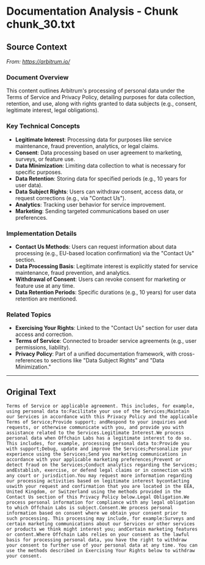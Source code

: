 # Documentation Analysis - Chunk chunk_30.txt

## Source Context
*From: https://arbitrum.io/*

### Document Overview  
This content outlines Arbitrum's processing of personal data under the Terms of Service and Privacy Policy, detailing purposes for data collection, retention, and use, along with rights granted to data subjects (e.g., consent, legitimate interest, legal obligations).  

### Key Technical Concepts  
- **Legitimate Interest**: Processing data for purposes like service maintenance, fraud prevention, analytics, or legal claims.  
- **Consent**: Data processing based on user agreement to marketing, surveys, or feature use.  
- **Data Minimization**: Limiting data collection to what is necessary for specific purposes.  
- **Data Retention**: Storing data for specified periods (e.g., 10 years for user data).  
- **Data Subject Rights**: Users can withdraw consent, access data, or request corrections (e.g., via "Contact Us").  
- **Analytics**: Tracking user behavior for service improvement.  
- **Marketing**: Sending targeted communications based on user preferences.  

### Implementation Details  
- **Contact Us Methods**: Users can request information about data processing (e.g., EU-based location confirmation) via the "Contact Us" section.  
- **Data Processing Basis**: Legitimate interest is explicitly stated for service maintenance, fraud prevention, and analytics.  
- **Withdrawal of Consent**: Users can revoke consent for marketing or feature use at any time.  
- **Data Retention Periods**: Specific durations (e.g., 10 years) for user data retention are mentioned.  

### Related Topics  
- **Exercising Your Rights**: Linked to the "Contact Us" section for user data access and correction.  
- **Terms of Service**: Connected to broader service agreements (e.g., user permissions, liability).  
- **Privacy Policy**: Part of a unified documentation framework, with cross-references to sections like "Data Subject Rights" and "Data Minimization."

---

## Original Text
```
Terms of Service or applicable agreement. This includes, for example, using personal data to:Facilitate your use of the Services;Maintain our Services in accordance with this Privacy Policy and the applicable Terms of Service;Provide support; andRespond to your inquiries and requests, or otherwise communicate with you, and provide you with assistance related to the Services.Legitimate Interest.We process personal data when Offchain Labs has a legitimate interest to do so. This includes, for example, processing personal data to:Provide you with support;Debug, update and improve the Services;Personalize your experience using the Services;Send you marketing communications in accordance with your applicable marketing preferences;Prevent or detect fraud on the Services;Conduct analytics regarding the Services; andEstablish, exercise, or defend legal claims or in connection with any court or jurisdiction.You may request more information regarding our processing activities based on legitimate interest bycontacting uswith your request and confirmation that you are located in the EEA, United Kingdom, or Switzerland using the methods provided in the Contact Us section of this Privacy Policy below.Legal Obligation.We process personal information for compliance with any legal obligation to which Offchain Labs is subject.Consent.We process personal information based on consent where we obtain your consent prior to such processing. This processing may include, for example:Surveys and certain marketing communications about our Services or other services or products we think might interest you; andCertain marketing features or content.Where Offchain Labs relies on your consent as the lawful basis for processing personal data, you have the right to withdraw your consent to further use of your personal data at any time. You can use the methods described in Exercising Your Rights below to withdraw your consent.
```